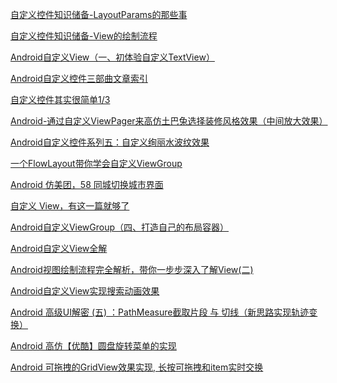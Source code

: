 [自定义控件知识储备-LayoutParams的那些事](https://blog.csdn.net/yisizhu/article/details/51582622)

[自定义控件知识储备-View的绘制流程](https://blog.csdn.net/yisizhu/article/details/51527557)


[Android自定义View（一、初体验自定义TextView）](https://blog.csdn.net/ldld1717/article/details/80458907)
[]()
[]()
[]()
[]()
[]()
[]()
[]()


[Android自定义控件三部曲文章索引](https://blog.csdn.net/harvic880925/article/details/50995268)

[自定义控件其实很简单1/3](https://blog.csdn.net/aigestudio/article/details/41799811)

[Android-通过自定义ViewPager来高仿土巴兔选择装修风格效果（中间放大效果）](https://blog.csdn.net/hanhailong726188/article/details/48780329)

[Android自定义控件系列五：自定义绚丽水波纹效果](https://www.2cto.com/kf/201411/353169.html)

[一个FlowLayout带你学会自定义ViewGroup](https://blog.csdn.net/yisizhu/article/details/51679219)

[Android 仿美团，58 同城切换城市界面](https://juejin.cn/post/6844903441131667469)

[自定义 View，有这一篇就够了](https://juejin.im/entry/5811be19570c3500680cdde6)

[Android自定义ViewGroup（四、打造自己的布局容器）](https://blog.csdn.net/ldld1717/article/details/80458917)

[Android自定义View全解](https://www.jianshu.com/p/705a6cb6bfee)

[Android视图绘制流程完全解析，带你一步步深入了解View(二)](https://blog.csdn.net/guolin_blog/article/details/16330267)

[Android自定义View实现搜索动画效果](https://zhuanlan.zhihu.com/p/36041124)

[Android 高级UI解密 (五) ：PathMeasure截取片段 与 切线（新思路实现轨迹变换）](https://blog.csdn.net/itermeng/article/details/80291361)

[Android 高仿【优酷】圆盘旋转菜单的实现](https://blog.csdn.net/t12x3456/article/details/7893478)

[Android 可拖拽的GridView效果实现, 长按可拖拽和item实时交换](https://blog.csdn.net/xiaanming/article/details/17718579)


[]()
